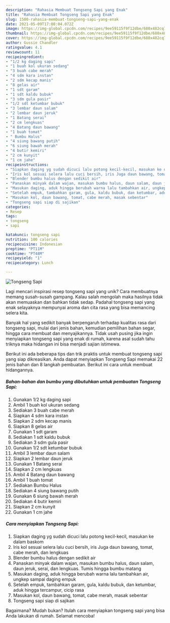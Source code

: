 ```yaml
---
description: "Rahasia Membuat Tongseng Sapi yang Enak"
title: "Rahasia Membuat Tongseng Sapi yang Enak"
slug: 1500-rahasia-membuat-tongseng-sapi-yang-enak
date: 2021-05-09T17:08:04.072Z
image: https://img-global.cpcdn.com/recipes/9ee59115f9f12dbe/680x482cq70/tongseng-sapi-foto-resep-utama.jpg
thumbnail: https://img-global.cpcdn.com/recipes/9ee59115f9f12dbe/680x482cq70/tongseng-sapi-foto-resep-utama.jpg
cover: https://img-global.cpcdn.com/recipes/9ee59115f9f12dbe/680x482cq70/tongseng-sapi-foto-resep-utama.jpg
author: Gussie Chandler
ratingvalue: 4.1
reviewcount: 11
recipeingredient:
- "1/2 kg daging sapi"
- "1 buah kol ukuran sedang"
- "3 buah cabe merah"
- "4 sdm kara instan"
- "2 sdm kecap manis"
- "8 gelas air"
- "1 sdt garam"
- "1 sdt kaldu bubuk"
- "3 sdm gula pasir"
- "1/2 sdt ketumbar bubuk"
- "3 lembar daun salam"
- "2 lembar daun jeruk"
- "1 Batang serai"
- "2 cm lengkuas"
- "4 Batang daun bawang"
- "1 buah tomat"
- " Bumbu Halus"
- "4 siung bawang putih"
- "6 siung bawah merah"
- "4 butir kemiri"
- "2 cm kunyit"
- "1 cm jahe"
recipeinstructions:
- "Siapkan daging yg sudah dicuci lalu potong kecil-kecil, masukan ke dalam baskom"
- "Iris kol sesuai selera lalu cuci bersih, iris Juga daun bawang, tomat, cabe merah, dan lengkuas"
- "Blender bumbu halus dengan sedikit air"
- "Panaskan minyak dalam wajan, masukan bumbu halus, daun salam, daun jeruk, serai, dan lengkuas. Tumis hingga bumbu matang"
- "Masukan daging, aduk hingga berubah warna lalu tambahkan air, ungkep sampai daging empuk"
- "Setelah empuk, tambahkan garam, gula, kaldu bubuk, dan ketumbar, aduk hingga tercampur, cicip rasa"
- "Masukan kol, daun bawang, tomat, cabe merah, masak sebentar"
- "Tongseng sapi siap di sajikan"
categories:
- Resep
tags:
- tongseng
- sapi

katakunci: tongseng sapi 
nutrition: 100 calories
recipecuisine: Indonesian
preptime: "PT11M"
cooktime: "PT48M"
recipeyield: "1"
recipecategory: Lunch

---
```



![Tongseng Sapi](https://img-global.cpcdn.com/recipes/9ee59115f9f12dbe/680x482cq70/tongseng-sapi-foto-resep-utama.jpg)

Lagi mencari inspirasi resep tongseng sapi yang unik? Cara membuatnya memang susah-susah gampang. Kalau salah mengolah maka hasilnya tidak akan memuaskan dan bahkan tidak sedap. Padahal tongseng sapi yang enak selayaknya mempunyai aroma dan cita rasa yang bisa memancing selera kita.

Banyak hal yang sedikit banyak berpengaruh terhadap kualitas rasa dari tongseng sapi, mulai dari jenis bahan, kemudian pemilihan bahan segar, hingga cara membuat dan menyajikannya. Tidak usah pusing jika ingin menyiapkan tongseng sapi yang enak di rumah, karena asal sudah tahu triknya maka hidangan ini bisa menjadi sajian istimewa.




Berikut ini ada beberapa tips dan trik praktis untuk membuat tongseng sapi yang siap dikreasikan. Anda dapat menyiapkan Tongseng Sapi memakai 22 jenis bahan dan 8 langkah pembuatan. Berikut ini cara untuk membuat hidangannya.

<!--inarticleads1-->

##### Bahan-bahan dan bumbu yang dibutuhkan untuk pembuatan Tongseng Sapi:

1. Gunakan 1/2 kg daging sapi
1. Ambil 1 buah kol ukuran sedang
1. Sediakan 3 buah cabe merah
1. Siapkan 4 sdm kara instan
1. Siapkan 2 sdm kecap manis
1. Siapkan 8 gelas air
1. Gunakan 1 sdt garam
1. Sediakan 1 sdt kaldu bubuk
1. Sediakan 3 sdm gula pasir
1. Gunakan 1/2 sdt ketumbar bubuk
1. Ambil 3 lembar daun salam
1. Siapkan 2 lembar daun jeruk
1. Gunakan 1 Batang serai
1. Siapkan 2 cm lengkuas
1. Ambil 4 Batang daun bawang
1. Ambil 1 buah tomat
1. Sediakan  Bumbu Halus
1. Sediakan 4 siung bawang putih
1. Gunakan 6 siung bawah merah
1. Sediakan 4 butir kemiri
1. Siapkan 2 cm kunyit
1. Gunakan 1 cm jahe




<!--inarticleads2-->

##### Cara menyiapkan Tongseng Sapi:

1. Siapkan daging yg sudah dicuci lalu potong kecil-kecil, masukan ke dalam baskom
1. Iris kol sesuai selera lalu cuci bersih, iris Juga daun bawang, tomat, cabe merah, dan lengkuas
1. Blender bumbu halus dengan sedikit air
1. Panaskan minyak dalam wajan, masukan bumbu halus, daun salam, daun jeruk, serai, dan lengkuas. Tumis hingga bumbu matang
1. Masukan daging, aduk hingga berubah warna lalu tambahkan air, ungkep sampai daging empuk
1. Setelah empuk, tambahkan garam, gula, kaldu bubuk, dan ketumbar, aduk hingga tercampur, cicip rasa
1. Masukan kol, daun bawang, tomat, cabe merah, masak sebentar
1. Tongseng sapi siap di sajikan




Bagaimana? Mudah bukan? Itulah cara menyiapkan tongseng sapi yang bisa Anda lakukan di rumah. Selamat mencoba!
